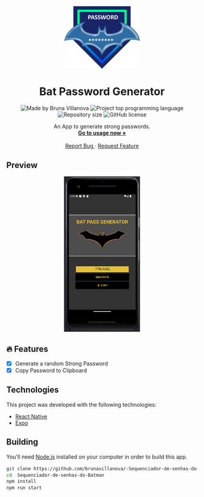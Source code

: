 <div align="center">
  <a href="#">
      <img src="./assets/.github/assets/badge.png" width="200" alt="Project Badge" />
  </a>

  <!-- project name -->
  <h1 align="center">Bat Password Generator</h1>
  
  <!-- project badges -->
  <p align="center">
    <img 
      alt="Made by Bruna Villanova" 
      src="https://img.shields.io/badge/made%20by-Bruna%20Villanova-%20?color=6A57D5"
    >
    <img 
      alt="Project top programming language" 
      src="https://img.shields.io/github/languages/top/brunavillanova/Sequenciador-de-senhas-do-Batman?color=6A57D5"
    >
    <img 
      alt="Repository size" 
      src="https://img.shields.io/github/repo-size/brunavillanova/Sequenciador-de-senhas-do-Batman?color=6A57D5"
    >
    <img 
      alt="GitHub license" 
      src="https://img.shields.io/github/license/brunavillanova/Sequenciador-de-senhas-do-Batman?color=6A57D5"
    >
  </p> 

  <!-- project description and menu -->
  <p align="center">
      An App to generate strong passwords.
    <br />
    <a href="#usage">
      <strong>Go to usage now »</strong>
    </a>
    <br />
    <br />
    <a href="https://github.com/brunavillanova/Sequenciador-de-senhas-do-Batman/issues">
      Report Bug
    </a>
    ·
    <a href="https://github.com/brunavillanova/Sequenciador-de-senhas-do-Batman/issues/new">
      Request Feature
    </a>
  </p>
</div>

## Preview

<div align="center">
  <a href="#">
      <img src="./assets/.github/assets/preview.png" width="200" alt="Preview Image" />
  </a>
</div>

## 🔥 Features
- [x] Generate a random Strong Password
- [x] Copy Password to Clipboard

## Technologies

This project was developed with the following technologies:

-   [React Native](https://reactnative.dev/)
-   [Expo](https://docs.expo.dev/)

## Building

You'll need [Node.js](https://nodejs.org) installed on your computer in order to build this app.

```bash
git clone https://github.com/brunavillanova/-Sequenciador-de-senhas-do-Batman.git
cd  Sequenciador-de-senhas-do-Batman
npm install
npm run start

